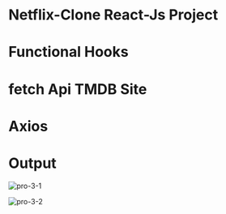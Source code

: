 # Netflix-Clone React-Js Project

# Functional Hooks
# fetch Api TMDB Site
# Axios

# Output


![pro-3-1](https://user-images.githubusercontent.com/113760661/218097090-cafb268f-2e94-4873-9620-ee016a47570d.png)


![pro-3-2](https://user-images.githubusercontent.com/113760661/218097187-be00945e-71bf-4156-a96d-dbf9d05fc265.png)



